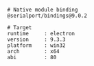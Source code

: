    # Native module binding
    @serialport/bindings@9.0.2

    # Target
    runtime     : electron
    version     : 9.3.3
    platform    : win32
    arch        : x64
    abi         : 80
